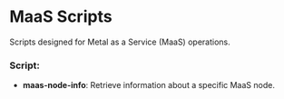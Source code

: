 # MaaS Scripts

Scripts designed for Metal as a Service (MaaS) operations.

### Script:

- **maas-node-info**: Retrieve information about a specific MaaS node.



